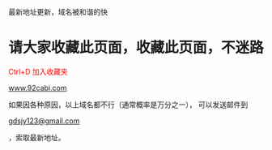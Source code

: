 最新地址更新，域名被和谐的快

<h1>请大家收藏此页面，收藏此页面，不迷路</h1>
<p style="color:red">Ctrl+D 加入收藏夹 </p>

<a style="color:blue">www.92cabi.com</a> 


如果因各种原因，以上域名都不行（通常概率是万分之一），
可以发送邮件到  <p style="color:red">gdsjy123@gmail.com</p>，索取最新地址。
